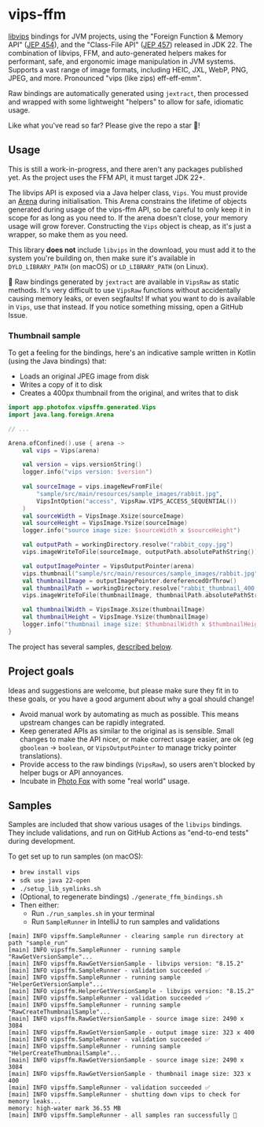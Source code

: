 # vips-ffm

[libvips](https://github.com/libvips/libvips) bindings for JVM projects, using the "Foreign Function & Memory API"
([JEP 454](https://openjdk.org/jeps/454)), and the "Class-File API" ([JEP 457](https://openjdk.org/jeps/457)) released in JDK 22. The combination
of libvips, FFM, and auto-generated helpers makes for performant, safe, and ergonomic image manipulation in JVM systems.
Supports a vast range of image formats, including HEIC, JXL, WebP, PNG, JPEG, and more. Pronounced "vips (like zips)
eff-eff-emm".

Raw bindings are automatically generated using `jextract`, then processed and wrapped with some lightweight "helpers" to
allow for safe, idiomatic usage.

Like what you've read so far? Please give the repo a star 🌟️!

## Usage

This is still a work-in-progress, and there aren't any packages published yet. As the project uses the FFM API, it must
target JDK 22+.

The libvips API is exposed via a Java helper class, `Vips`. You must provide an [Arena][1] during initialisation. This
Arena constrains the lifetime of objects generated during usage of the vips-ffm API, so be careful to only keep it in
scope for as long as you need to. If the arena doesn't close, your memory usage will grow forever. Constructing the
`Vips` object is cheap, as it's just a wrapper, so make them as you need.

This library **does not** include `libvips` in the download, you must add it to the system you're building on, then make
sure it's available in `DYLD_LIBRARY_PATH` (on macOS) or `LD_LIBRARY_PATH` (on Linux). 

🚨 Raw bindings generated by `jextract` are available in `VipsRaw` as static methods. It's very difficult to use
`VipsRaw` functions without accidentally causing memory leaks, or even segfaults! If what you want to do is available in
`Vips`, use that instead. If you notice something missing, open a GitHub Issue.

### Thumbnail sample

To get a feeling for the bindings, here's an indicative sample written in Kotlin (using the Java bindings) that:
* Loads an original JPEG image from disk
* Writes a copy of it to disk
* Creates a 400px thumbnail from the original, and writes that to disk

```kotlin
import app.photofox.vipsffm.generated.Vips
import java.lang.foreign.Arena

// ...

Arena.ofConfined().use { arena ->
    val vips = Vips(arena)

    val version = vips.versionString()
    logger.info("vips version: $version")
  
    val sourceImage = vips.imageNewFromFile(
        "sample/src/main/resources/sample_images/rabbit.jpg",
        VipsIntOption("access", VipsRaw.VIPS_ACCESS_SEQUENTIAL())
    )
    val sourceWidth = VipsImage.Xsize(sourceImage)
    val sourceHeight = VipsImage.Ysize(sourceImage)
    logger.info("source image size: $sourceWidth x $sourceHeight")

    val outputPath = workingDirectory.resolve("rabbit_copy.jpg")
    vips.imageWriteToFile(sourceImage, outputPath.absolutePathString())

    val outputImagePointer = VipsOutputPointer(arena)
    vips.thumbnail("sample/src/main/resources/sample_images/rabbit.jpg", outputImagePointer, 400)
    val thumbnailImage = outputImagePointer.dereferencedOrThrow()
    val thumbnailPath = workingDirectory.resolve("rabbit_thumbnail_400.jpg")
    vips.imageWriteToFile(thumbnailImage, thumbnailPath.absolutePathString())

    val thumbnailWidth = VipsImage.Xsize(thumbnailImage)
    val thumbnailHeight = VipsImage.Ysize(thumbnailImage)
    logger.info("thumbnail image size: $thumbnailWidth x $thumbnailHeight")
}
```

The project has several samples, [described below](#samples).

## Project goals

Ideas and suggestions are welcome, but please make sure they fit in to these goals, or you have a good argument about
why a goal should change!

* Avoid manual work by automating as much as possible. This means upstream changes can be rapidly integrated.
* Keep generated APIs as similar to the original as is sensible. Small changes to make the API nicer, or make correct 
  usage easier, are ok (eg `gboolean` -> `boolean`, or `VipsOutputPointer` to manage tricky pointer translations).
* Provide access to the raw bindings (`VipsRaw`), so users aren't blocked by helper bugs or API annoyances.
* Incubate in [Photo Fox](https://github.com/lopcode/photo-fox) with some "real world" usage.

## Samples

Samples are included that show various usages of the `libvips` bindings. They include validations, and run on GitHub
Actions as "end-to-end tests" during development.

To get set up to run samples (on macOS):
* `brew install vips`
* `sdk use java 22-open`
* `./setup_lib_symlinks.sh`
* (Optional, to regenerate bindings) `./generate_ffm_bindings.sh`
* Then either:
  * Run `./run_samples.sh` in your terminal
  * Run `SampleRunner` in IntelliJ to run samples and validations

```
[main] INFO vipsffm.SampleRunner - clearing sample run directory at path "sample_run"
[main] INFO vipsffm.SampleRunner - running sample "RawGetVersionSample"...
[main] INFO vipsffm.RawGetVersionSample - libvips version: "8.15.2"
[main] INFO vipsffm.SampleRunner - validation succeeded ✅
[main] INFO vipsffm.SampleRunner - running sample "HelperGetVersionSample"...
[main] INFO vipsffm.HelperGetVersionSample - libvips version: "8.15.2"
[main] INFO vipsffm.SampleRunner - validation succeeded ✅
[main] INFO vipsffm.SampleRunner - running sample "RawCreateThumbnailSample"...
[main] INFO vipsffm.RawGetVersionSample - source image size: 2490 x 3084
[main] INFO vipsffm.RawGetVersionSample - output image size: 323 x 400
[main] INFO vipsffm.SampleRunner - validation succeeded ✅
[main] INFO vipsffm.SampleRunner - running sample "HelperCreateThumbnailSample"...
[main] INFO vipsffm.RawGetVersionSample - source image size: 2490 x 3084
[main] INFO vipsffm.RawGetVersionSample - thumbnail image size: 323 x 400
[main] INFO vipsffm.SampleRunner - validation succeeded ✅
[main] INFO vipsffm.SampleRunner - shutting down vips to check for memory leaks...
memory: high-water mark 36.55 MB
[main] INFO vipsffm.SampleRunner - all samples ran successfully 🎉
```

[1]: https://docs.oracle.com/en/java/javase/22/core/memory-segments-and-arenas.html